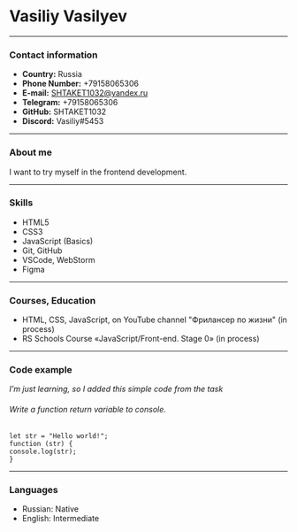 # Vasiliy Vasilyev

---
### Contact information
* __Country:__ Russia
* __Phone Number:__ +79158065306
* __E-mail:__ SHTAKET1032@yandex.ru
* __Telegram:__ +79158065306
* __GitHub:__ SHTAKET1032
* __Discord:__ Vasiliy#5453

---
### About me
<p> I want to try myself in the frontend development.  </p>

---
### Skills
* HTML5
* CSS3
* JavaScript (Basics)
* Git, GitHub
* VSCode, WebStorm
* Figma
---
### Courses, Education
* HTML, CSS, JavaScript, on YouTube channel "Фрилансер по жизни" (in process)
* RS Schools Course «JavaScript/Front-end. Stage 0» (in process)

---
### Code example
_I’m just learning, so I added this simple code from the task_
###### Write a function return variable to console.
```
let str = "Hello world!";
function (str) {
console.log(str);
}
```

---
### Languages
* Russian: Native
* English: Intermediate